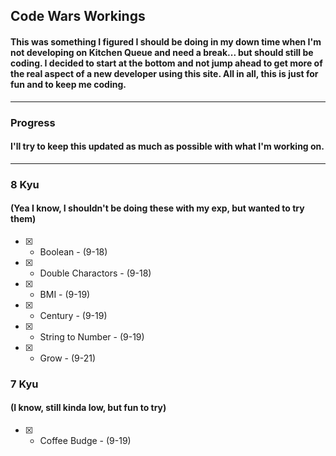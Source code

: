 ## Code Wars Workings

#### This was something I figured I should be doing in my down time when I'm not developing on Kitchen Queue and need a break... but should still be coding. I decided to start at the bottom and not jump ahead to get more of the real aspect of a new developer using this site. All in all, this is just for fun and to keep me coding.

---

### Progress

#### I'll try to keep this updated as much as possible with what I'm working on.

---

### 8 Kyu

#### (Yea I know, I shouldn't be doing these with my exp, but wanted to try them)

- [x] - Boolean - (9-18)
- [x] - Double Charactors - (9-18)
- [x] - BMI - (9-19)
- [x] - Century - (9-19)
- [x] - String to Number - (9-19)
- [x] - Grow - (9-21)

### 7 Kyu

#### (I know, still kinda low, but fun to try)

- [x] - Coffee Budge - (9-19)
